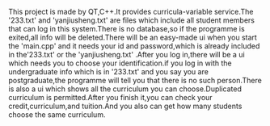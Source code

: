 This project is made by QT,C++.It provides curricula-variable service.The '233.txt' and 'yanjiusheng.txt' are files which include all student members that can log in this system.There is no database,so if the programme is exited,all info will be deleted.There will be an easy-made ui when you start the 'main.cpp' and it needs your id and password,which is already included in the'233.txt' or the 'yanjiusheng.txt' .After you log in,there will be a ui which needs you to choose your identification.if you log in with the undergraduate info which is in '233.txt' and you say you are postgraduate,the programme will tell you that there is no such person.There is also a ui which shows all the curriculum you can choose.Duplicated curriculum is permitted.After you finish it,you can check your credit,curriculum,and tuition.And you also can get how many students choose the same curriculum.
